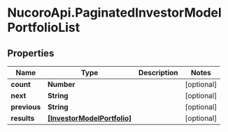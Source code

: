 # NucoroApi.PaginatedInvestorModelPortfolioList

## Properties

Name | Type | Description | Notes
------------ | ------------- | ------------- | -------------
**count** | **Number** |  | [optional] 
**next** | **String** |  | [optional] 
**previous** | **String** |  | [optional] 
**results** | [**[InvestorModelPortfolio]**](InvestorModelPortfolio.md) |  | [optional] 


